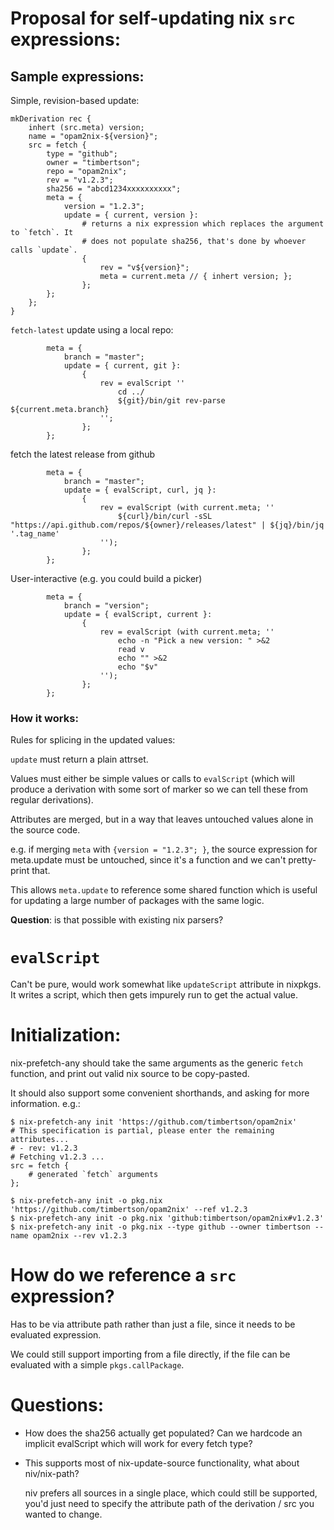 # Proposal for self-updating nix `src` expressions:

## Sample expressions:

Simple, revision-based update:

```
mkDerivation rec {
	inhert (src.meta) version;
	name = "opam2nix-${version}";
	src = fetch {
		type = "github";
		owner = "timbertson";
		repo = "opam2nix";
		rev = "v1.2.3";
		sha256 = "abcd1234xxxxxxxxxx";
		meta = {
			version = "1.2.3";
			update = { current, version }:
				# returns a nix expression which replaces the argument to `fetch`. It
				# does not populate sha256, that's done by whoever calls `update`.
				{
					rev = "v${version}";
					meta = current.meta // { inhert version; };
				};
		};
	};
}
```

`fetch-latest` update using a local repo:
```
		meta = {
			branch = "master";
			update = { current, git }:
				{
					rev = evalScript ''
						cd ../
						${git}/bin/git rev-parse ${current.meta.branch}
					'';
				};
		};
```

fetch the latest release from github
```
		meta = {
			branch = "master";
			update = { evalScript, curl, jq }:
				{
					rev = evalScript (with current.meta; ''
						${curl}/bin/curl -sSL "https://api.github.com/repos/${owner}/releases/latest" | ${jq}/bin/jq '.tag_name'
					'');
				};
		};
```

User-interactive (e.g. you could build a picker)
```
		meta = {
			branch = "version";
			update = { evalScript, current }:
				{
					rev = evalScript (with current.meta; ''
						echo -n "Pick a new version: " >&2
						read v
						echo "" >&2
						echo "$v"
					'');
				};
		};
```

### How it works:

Rules for splicing in the updated values:

`update` must return a plain attrset.

Values must either be simple values or calls to `evalScript` (which will produce a derivation with some sort of marker so we can tell these from regular derivations).

Attributes are merged, but in a way that leaves untouched values alone in the source code.

e.g. if merging `meta` with `{version = "1.2.3"; }`, the source expression for meta.update must be untouched, since it's a function and we can't pretty-print that.

This allows `meta.update` to reference some shared function which is useful for updating a large number of packages with the same logic.

**Question**: is that possible with existing nix parsers?

# `evalScript`

Can't be pure, would work somewhat like `updateScript` attribute in nixpkgs. It writes a script, which then gets impurely run to get the actual value.

# Initialization:

nix-prefetch-any should take the same arguments as the generic `fetch` function, and print out valid nix source to be copy-pasted.

It should also support some convenient shorthands, and asking for more information. e.g.:

```
$ nix-prefetch-any init 'https://github.com/timbertson/opam2nix'
# This specification is partial, please enter the remaining attributes...
# - rev: v1.2.3
# Fetching v1.2.3 ...
src = fetch {
	# generated `fetch` arguments
};
```

```
$ nix-prefetch-any init -o pkg.nix 'https://github.com/timbertson/opam2nix' --ref v1.2.3
$ nix-prefetch-any init -o pkg.nix 'github:timbertson/opam2nix#v1.2.3'
$ nix-prefetch-any init -o pkg.nix --type github --owner timbertson --name opam2nix --rev v1.2.3
```

# How do we reference a `src` expression?

Has to be via attribute path rather than just a file, since it needs to be evaluated expression.

We could still support importing from a file directly, if the file can be evaluated with a simple `pkgs.callPackage`.

# Questions:

- How does the sha256 actually get populated? Can we hardcode an implicit evalScript which will work for every fetch type?

- This supports most of nix-update-source functionality, what about niv/nix-path?

	niv prefers all sources in a single place, which could still be supported, you'd just need to specify the attribute path of the derivation / src you wanted to change.



